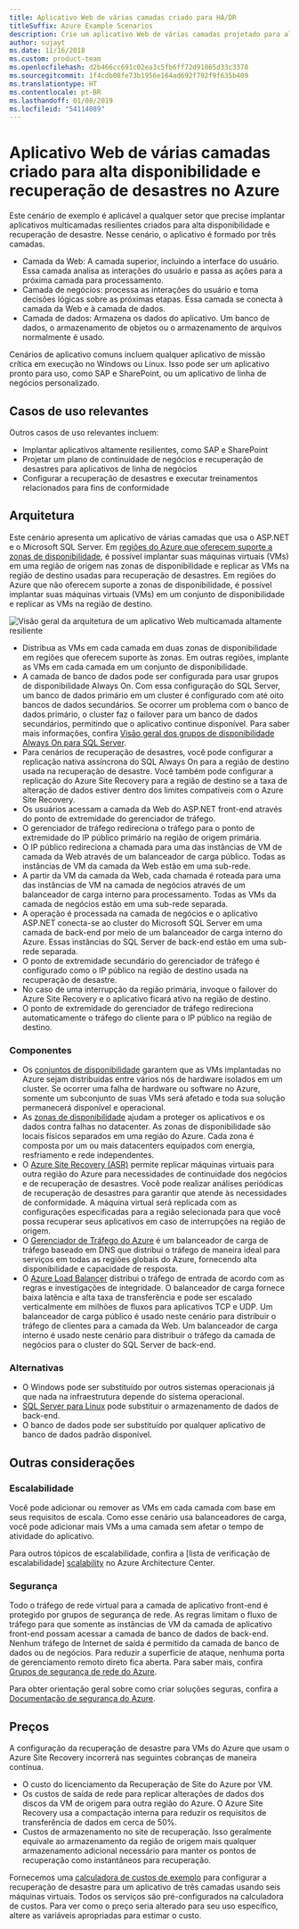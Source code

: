 ```yaml
---
title: Aplicativo Web de várias camadas criado para HA/DR
titleSuffix: Azure Example Scenarios
description: Crie um aplicativo Web de várias camadas projetado para alta disponibilidade e recuperação de desastres no Azure usando máquinas virtuais do Azure, conjuntos de disponibilidade, zonas de disponibilidade, Azure Site Recovery e Gerenciador de Tráfego do Azure.
author: sujayt
ms.date: 11/16/2018
ms.custom: product-team
ms.openlocfilehash: d2b466cc691c02ea3c5fb6ff72d91865d33c3378
ms.sourcegitcommit: 1f4cdb08fe73b1956e164ad692f792f9f635b409
ms.translationtype: HT
ms.contentlocale: pt-BR
ms.lasthandoff: 01/08/2019
ms.locfileid: "54114089"
---
```

# <a name="multitier-web-application-built-for-high-availability-and-disaster-recovery-on-azure"></a>Aplicativo Web de várias camadas criado para alta disponibilidade e recuperação de desastres no Azure

Este cenário de exemplo é aplicável a qualquer setor que precise implantar aplicativos multicamadas resilientes criados para alta disponibilidade e recuperação de desastre. Nesse cenário, o aplicativo é formado por três camadas.

- Camada da Web: A camada superior, incluindo a interface do usuário. Essa camada analisa as interações do usuário e passa as ações para a próxima camada para processamento.
- Camada de negócios: processa as interações do usuário e toma decisões lógicas sobre as próximas etapas. Essa camada se conecta à camada da Web e à camada de dados.
- Camada de dados: Armazena os dados do aplicativo. Um banco de dados, o armazenamento de objetos ou o armazenamento de arquivos normalmente é usado.

Cenários de aplicativo comuns incluem qualquer aplicativo de missão crítica em execução no Windows ou Linux. Isso pode ser um aplicativo pronto para uso, como SAP e SharePoint, ou um aplicativo de linha de negócios personalizado.

## <a name="relevant-use-cases"></a>Casos de uso relevantes

Outros casos de uso relevantes incluem:

- Implantar aplicativos altamente resilientes, como SAP e SharePoint
- Projetar um plano de continuidade de negócios e recuperação de desastres para aplicativos de linha de negócios
- Configurar a recuperação de desastres e executar treinamentos relacionados para fins de conformidade

## <a name="architecture"></a>Arquitetura

Este cenário apresenta um aplicativo de várias camadas que usa o ASP.NET e o Microsoft SQL Server. Em [regiões do Azure que oferecem suporte a zonas de disponibilidade](/azure/availability-zones/az-overview#regions-that-support-availability-zones), é possível implantar suas máquinas virtuais (VMs) em uma região de origem nas zonas de disponibilidade e replicar as VMs na região de destino usadas para recuperação de desastres. Em regiões do Azure que não oferecem suporte a zonas de disponibilidade, é possível implantar suas máquinas virtuais (VMs) em um conjunto de disponibilidade e replicar as VMs na região de destino.

![Visão geral da arquitetura de um aplicativo Web multicamada altamente resiliente][architecture]

- Distribua as VMs em cada camada em duas zonas de disponibilidade em regiões que oferecem suporte às zonas. Em outras regiões, implante as VMs em cada camada em um conjunto de disponibilidade.
- A camada de banco de dados pode ser configurada para usar grupos de disponibilidade Always On. Com essa configuração do SQL Server, um banco de dados primário em um cluster é configurado com até oito bancos de dados secundários. Se ocorrer um problema com o banco de dados primário, o cluster faz o failover para um banco de dados secundários, permitindo que o aplicativo continue disponível. Para saber mais informações, confira [Visão geral dos grupos de disponibilidade Always On para SQL Server][docs-sql-always-on].
- Para cenários de recuperação de desastres, você pode configurar a replicação nativa assíncrona do SQL Always On para a região de destino usada na recuperação de desastre. Você também pode configurar a replicação do Azure Site Recovery para a região de destino se a taxa de alteração de dados estiver dentro dos limites compatíveis com o Azure Site Recovery.
- Os usuários acessam a camada da Web do ASP.NET front-end através do ponto de extremidade do gerenciador de tráfego.
- O gerenciador de tráfego redireciona o tráfego para o ponto de extremidade do IP público primário na região de origem primária.
- O IP público redireciona a chamada para uma das instâncias de VM de camada da Web através de um balanceador de carga público. Todas as instâncias de VM da camada da Web estão em uma sub-rede.
- A partir da VM da camada da Web, cada chamada é roteada para uma das instâncias de VM na camada de negócios através de um balanceador de carga interno para processamento. Todas as VMs da camada de negócios estão em uma sub-rede separada.
- A operação é processada na camada de negócios e o aplicativo ASP.NET conecta-se ao cluster do Microsoft SQL Server em uma camada de back-end por meio de um balanceador de carga interno do Azure. Essas instâncias do SQL Server de back-end estão em uma sub-rede separada.
- O ponto de extremidade secundário do gerenciador de tráfego é configurado como o IP público na região de destino usada na recuperação de desastre.
- No caso de uma interrupção da região primária, invoque o failover do Azure Site Recovery e o aplicativo ficará ativo na região de destino.
- O ponto de extremidade do gerenciador de tráfego redireciona automaticamente o tráfego do cliente para o IP público na região de destino.

### <a name="components"></a>Componentes

- Os [conjuntos de disponibilidade][docs-availability-sets] garantem que as VMs implantadas no Azure sejam distribuídas entre vários nós de hardware isolados em um cluster. Se ocorrer uma falha de hardware ou software no Azure, somente um subconjunto de suas VMs será afetado e toda sua solução permanecerá disponível e operacional.
- As [zonas de disponibilidade][docs-availability-zones] ajudam a proteger os aplicativos e os dados contra falhas no datacenter. As zonas de disponibilidade são locais físicos separados em uma região do Azure. Cada zona é composta por um ou mais datacenters equipados com energia, resfriamento e rede independentes.
- O [Azure Site Recovery (ASR)][docs-azure-site-recovery] permite replicar máquinas virtuais para outra região do Azure para necessidades de continuidade dos negócios e de recuperação de desastres. Você pode realizar análises periódicas de recuperação de desastres para garantir que atende às necessidades de conformidade. A máquina virtual será replicada com as configurações especificadas para a região selecionada para que você possa recuperar seus aplicativos em caso de interrupções na região de origem.
- O [Gerenciador de Tráfego do Azure][docs-traffic-manager] é um balanceador de carga de tráfego baseado em DNS que distribui o tráfego de maneira ideal para serviços em todas as regiões globais do Azure, fornecendo alta disponibilidade e capacidade de resposta.
- O [Azure Load Balancer][docs-load-balancer] distribui o tráfego de entrada de acordo com as regras e investigações de integridade. O balanceador de carga fornece baixa latência e alta taxa de transferência e pode ser escalado verticalmente em milhões de fluxos para aplicativos TCP e UDP. Um balanceador de carga público é usado neste cenário para distribuir o tráfego de clientes para a camada da Web. Um balanceador de carga interno é usado neste cenário para distribuir o tráfego da camada de negócios para o cluster do SQL Server de back-end.

### <a name="alternatives"></a>Alternativas

- O Windows pode ser substituído por outros sistemas operacionais já que nada na infraestrutura depende do sistema operacional.
- [SQL Server para Linux][docs-sql-server-linux] pode substituir o armazenamento de dados de back-end.
- O banco de dados pode ser substituído por qualquer aplicativo de banco de dados padrão disponível.

## <a name="other-considerations"></a>Outras considerações

### <a name="scalability"></a>Escalabilidade

Você pode adicionar ou remover as VMs em cada camada com base em seus requisitos de escala. Como esse cenário usa balanceadores de carga, você pode adicionar mais VMs a uma camada sem afetar o tempo de atividade do aplicativo.

Para outros tópicos de escalabilidade, confira a [lista de verificação de escalabilidade] [ scalability] no Azure Architecture Center.

### <a name="security"></a>Segurança

Todo o tráfego de rede virtual para a camada de aplicativo front-end é protegido por grupos de segurança de rede. As regras limitam o fluxo de tráfego para que somente as instâncias de VM da camada de aplicativo front-end possam acessar a camada de banco de dados de back-end. Nenhum tráfego de Internet de saída é permitido da camada de banco de dados ou de negócios. Para reduzir a superfície de ataque, nenhuma porta de gerenciamento remoto direto fica aberta. Para saber mais, confira [Grupos de segurança de rede do Azure][docs-nsg].

Para obter orientação geral sobre como criar soluções seguras, confira a [Documentação de segurança do Azure][security].

## <a name="pricing"></a>Preços

A configuração da recuperação de desastre para VMs do Azure que usam o Azure Site Recovery incorrerá nas seguintes cobranças de maneira contínua.

- O custo do licenciamento da Recuperação de Site do Azure por VM.
- Os custos de saída de rede para replicar alterações de dados dos discos da VM de origem para outra região do Azure. O Azure Site Recovery usa a compactação interna para reduzir os requisitos de transferência de dados em cerca de 50%.
- Custos de armazenamento no site de recuperação. Isso geralmente equivale ao armazenamento da região de origem mais qualquer armazenamento adicional necessário para manter os pontos de recuperação como instantâneos para recuperação.

Fornecemos uma [calculadora de custos de exemplo][calculator] para configurar a recuperação de desastre para um aplicativo de três camadas usando seis máquinas virtuais. Todos os serviços são pré-configurados na calculadora de custos. Para ver como o preço seria alterado para seu uso específico, altere as variáveis apropriadas para estimar o custo.

<!-- links -->
[architecture]: ./media/arhitecture-disaster-recovery-multi-tier-app.png
[autoscaling]: /azure/architecture/best-practices/auto-scaling
[availability]: ../../checklist/availability.md
[resiliency]: /azure/architecture/resiliency/
[security]: /azure/security/
[scalability]: /azure/architecture/checklist/scalability
[docs-availability-zones]: /azure/availability-zones/az-overview
[docs-load-balancer]: /azure/load-balancer/load-balancer-overview
[docs-nsg]: /azure/virtual-network/security-overview
[docs-vmss]: /azure/virtual-machine-scale-sets/overview
[docs-sql-always-on]: /sql/database-engine/availability-groups/windows/overview-of-always-on-availability-groups-sql-server
[docs-vmss-autoscale]: /azure/virtual-machine-scale-sets/virtual-machine-scale-sets-autoscale-overview
[docs-vnet]: /azure/virtual-network/virtual-networks-overview
[docs-sql-server-linux]: /sql/linux/sql-server-linux-overview?view=sql-server-linux-2017
[docs-traffic-manager]: /azure/traffic-manager/
[docs-azure-site-recovery]: /azure/site-recovery/azure-to-azure-quickstart/
[docs-availability-sets]: /azure/virtual-machines/windows/manage-availability/
[calculator]: https://azure.com/e/6835332265044d6d931d68c917979e6d/
